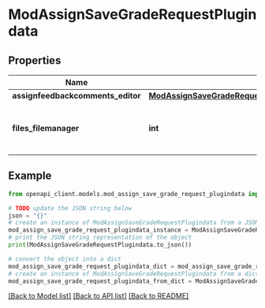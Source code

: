 # ModAssignSaveGradeRequestPlugindata


## Properties

Name | Type | Description | Notes
------------ | ------------- | ------------- | -------------
**assignfeedbackcomments_editor** | [**ModAssignSaveGradeRequestPlugindataAssignfeedbackcommentsEditor**](ModAssignSaveGradeRequestPlugindataAssignfeedbackcommentsEditor.md) |  | [optional] 
**files_filemanager** | **int** | The id of a draft area containing files for this feedback. | [optional] [default to null]

## Example

```python
from openapi_client.models.mod_assign_save_grade_request_plugindata import ModAssignSaveGradeRequestPlugindata

# TODO update the JSON string below
json = "{}"
# create an instance of ModAssignSaveGradeRequestPlugindata from a JSON string
mod_assign_save_grade_request_plugindata_instance = ModAssignSaveGradeRequestPlugindata.from_json(json)
# print the JSON string representation of the object
print(ModAssignSaveGradeRequestPlugindata.to_json())

# convert the object into a dict
mod_assign_save_grade_request_plugindata_dict = mod_assign_save_grade_request_plugindata_instance.to_dict()
# create an instance of ModAssignSaveGradeRequestPlugindata from a dict
mod_assign_save_grade_request_plugindata_from_dict = ModAssignSaveGradeRequestPlugindata.from_dict(mod_assign_save_grade_request_plugindata_dict)
```
[[Back to Model list]](../README.md#documentation-for-models) [[Back to API list]](../README.md#documentation-for-api-endpoints) [[Back to README]](../README.md)


